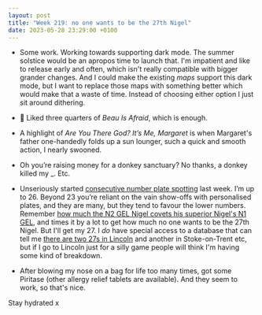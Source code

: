 ```yaml
---
layout: post
title: "Week 219: no one wants to be the 27th Nigel"
date: 2023-05-28 23:29:00 +0100
---
```


- Some work. Working towards supporting dark mode. The summer solstice would be an apropos time to launch that. I'm impatient and like to release early and often, which isn't really compatible with bigger grander changes. And I could make the existing _maps_ support this dark mode, but I want to replace those maps with something better which would make that a waste of time. Instead of choosing either option I just sit around dithering.

- 🎦 Liked three quarters of <cite>Beau Is Afraid</cite>, which is enough.

- A highlight of <cite>Are You There God? It’s Me, Margaret</cite> is when Margaret's father one-handedly folds up a sun lounger, such a quick and smooth action, I nearly swooned.

- Oh you’re raising money for a donkey sanctuary? No thanks, a donkey killed my \_. Etc.

- Unseriously started [consecutive number plate spotting](https://diamondgeezer.blogspot.com/2003/05/consecutive-number-plate-spotting.html) last week.
  I’m up to 26. Beyond 23 you’re reliant on the vain show-offs with personalised plates, and they are many, but they tend to favour the lower numbers.
  Remember [how much the N2 GEL Nigel covets his superior Nigel's N1 GEL](/2021/10/week-133),
  and times it by a lot to get how much no one wants to be the 27th Nigel. But I'll get my 27. I _do_ have special access to a database that can tell me [there are two 27s in Lincoln](https://bustimes.org/vehicles/pcco-s27-pcc "N27 PCC, S27 PCC") and another in Stoke-on-Trent etc, but if I go to Lincoln just for a silly game people will think I'm having some kind of breakdown.

- After blowing my nose on a bag for life too many times, got some Piritase (other allergy relief tablets are available). And they seem to work, so that's nice.

Stay hydrated x
